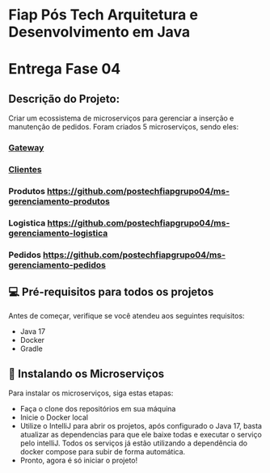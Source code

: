 # Fiap Pós Tech  Arquitetura e Desenvolvimento em Java

# Entrega Fase 04

## Descrição do Projeto:

Criar um ecossistema de microserviços para gerenciar a inserção e manutenção de pedidos. Foram criados 5 microserviços, sendo eles:

### [Gateway](https://github.com/brunorosselli/fiap-api-gateway) 
### [Clientes](https://github.com/brunorosselli/fiap-ms-gerenciamento-logistica) 
### Produtos https://github.com/postechfiapgrupo04/ms-gerenciamento-produtos
### Logistica https://github.com/postechfiapgrupo04/ms-gerenciamento-logistica
### Pedidos https://github.com/postechfiapgrupo04/ms-gerenciamento-pedidos

## 💻 Pré-requisitos para todos os projetos

Antes de começar, verifique se você atendeu aos seguintes requisitos:

- Java 17
- Docker
- Gradle

## 🚀 Instalando os Microserviços

Para instalar os microserviços, siga estas etapas:

- Faça o clone dos repositórios em sua máquina
- Inicie o Docker local
- Utilize o IntelliJ para abrir os projetos, após configurado o Java 17, basta atualizar as dependencias para que ele baixe todas e executar o serviço pelo intelliJ. Todos os serviços já estão utilizando a dependência do docker compose para subir de forma automática.
- Pronto, agora é só iniciar o projeto!

